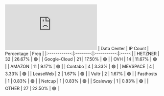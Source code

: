 ![Diagramm](https://github.com/obajay/StateSync-snapshots/blob/main/Projects/BandProtocol/1/README.md)
| Data Center | IP Count | Percentage | Freq |
|:------------:|:--------:|:-----------:|:-----:|
| HETZNER | 32 | 26.67% | 🟢 |
| Google-Cloud | 21 | 17.50% | 🟢 |
| OVH | 14 | 11.67% | 🟢 |
| AMAZON | 11 | 9.17% | 🟢 |
| Contabo | 4 | 3.33% | 🟢 |
| MEVSPACE | 4 | 3.33% | 🟢 |
| LeaseWeb | 2 | 1.67% | 🟢 |
| Vultr | 2 | 1.67% | 🟢 |
| Fasthosts | 1 | 0.83% | 🟢 |
| Netcup | 1 | 0.83% | 🟢 |
| Scaleway | 1 | 0.83% | 🟢 |
| OTHER | 27 | 22.50% | 🟢 |